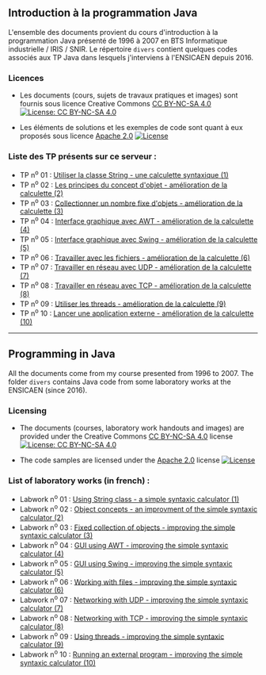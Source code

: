 ## Introduction à la programmation Java

L'ensemble des documents provient du cours d'introduction à la programmation Java présenté de 1996 à 2007 en BTS Informatique industrielle / IRIS / SNIR. Le répertoire ```divers``` contient quelques codes associés aux TP Java dans lesquels j'interviens à l'ENSICAEN depuis 2016. 

### Licences

* Les documents (cours, sujets de travaux pratiques et images) sont fournis sous licence Creative Commons [CC BY-NC-SA 4.0](https://creativecommons.org/licenses/by-nc-sa/4.0/) [![License: CC BY-NC-SA 4.0](https://img.shields.io/badge/License-CC%20BY--NC--SA%204.0-lightgrey.svg)](http://creativecommons.org/licenses/by-nc-sa/4.0/) 

* Les éléments de solutions et les exemples de code sont quant à eux proposés sous licence [Apache 2.0](http://www.apache.org/licenses/LICENSE-2.0) [![License](https://img.shields.io/badge/License-Apache%202.0-blue.svg)](https://opensource.org/licenses/Apache-2.0)

### Liste des TP présents sur ce serveur : ###
- TP n<sup>o</sup> 01 : [Utiliser la classe String - une calculette syntaxique (1)](sujets/tpjava01.md)
- TP n<sup>o</sup> 02 : [Les principes du concept d'objet - amélioration de la calculette (2)]()
- TP n<sup>o</sup> 03 : [Collectionner un nombre fixe d'objets - amélioration de la calculette (3)]()
- TP n<sup>o</sup> 04 : [Interface graphique avec AWT - amélioration de la calculette (4)]()
- TP n<sup>o</sup> 05 : [Interface graphique avec Swing - amélioration de la calculette (5)]()
- TP n<sup>o</sup> 06 : [Travailler avec les fichiers - amélioration de la calculette (6)]()
- TP n<sup>o</sup> 07 : [Travailler en réseau avec UDP - amélioration de la calculette (7)]()
- TP n<sup>o</sup> 08 : [Travailler en réseau avec TCP - amélioration de la calculette (8)]()
- TP n<sup>o</sup> 09 : [Utiliser les threads - amélioration de la calculette (9)]()
- TP n<sup>o</sup> 10 : [Lancer une application externe - amélioration de la calculette (10)]()

-----

## Programming in Java

All the documents come from my course presented from 1996 to 2007. The folder ```divers``` contains Java code from some laboratory works at the ENSICAEN (since 2016). 

### Licensing

* The documents (courses, laboratory work handouts and images) are provided under the Creative Commons [CC BY-NC-SA 4.0](https://creativecommons.org/licenses/by-nc-sa/4.0/) license [![License: CC BY-NC-SA 4.0](https://img.shields.io/badge/License-CC%20BY--NC--SA%204.0-lightgrey.svg)](http://creativecommons.org/licenses/by-nc-sa/4.0/) 

* The code samples are licensed under the [Apache 2.0](http://www.apache.org/licenses/LICENSE-2.0) license [![License](https://img.shields.io/badge/License-Apache%202.0-blue.svg)](https://opensource.org/licenses/Apache-2.0)

### List of laboratory works (in french) : ###
- Labwork n<sup>o</sup> 01 : [Using String class - a simple syntaxic calculator (1)](sujets/tpjava01.md)
- Labwork n<sup>o</sup> 02 : [Object concepts - an improvment of the simple syntaxic calculator (2)]()
- Labwork n<sup>o</sup> 03 : [Fixed collection of objects - improving the simple syntaxic calculator (3)]()
- Labwork n<sup>o</sup> 04 : [GUI using AWT - improving the simple syntaxic calculator (4)]()
- Labwork n<sup>o</sup> 05 : [GUI using Swing - improving the simple syntaxic calculator (5)]()
- Labwork n<sup>o</sup> 06 : [Working with files - improving the simple syntaxic calculator (6)]()
- Labwork n<sup>o</sup> 07 : [Networking with UDP - improving the simple syntaxic calculator (7)]()
- Labwork n<sup>o</sup> 08 : [Networking with TCP - improving the simple syntaxic calculator (8)]()
- Labwork n<sup>o</sup> 09 : [Using threads - improving the simple syntaxic calculator (9)]()
- Labwork n<sup>o</sup> 10 : [Running an external program - improving the simple syntaxic calculator (10)]()
